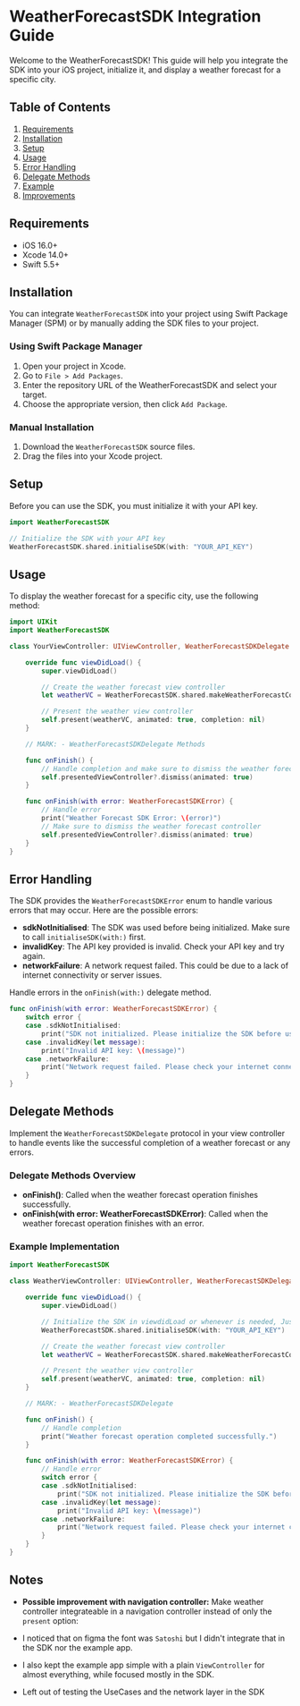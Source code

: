 # WeatherForecastSDK Integration Guide

Welcome to the WeatherForecastSDK! This guide will help you integrate the SDK into your iOS project, initialize it, and display a weather forecast for a specific city.

## Table of Contents

1. [Requirements](#requirements)
2. [Installation](#installation)
3. [Setup](#setup)
4. [Usage](#usage)
5. [Error Handling](#error-handling)
6. [Delegate Methods](#delegate-methods)
7. [Example](#example)
8. [Improvements](#improvements)

## Requirements

- iOS 16.0+
- Xcode 14.0+
- Swift 5.5+

## Installation

You can integrate `WeatherForecastSDK` into your project using Swift Package Manager (SPM) or by manually adding the SDK files to your project.

### Using Swift Package Manager

1. Open your project in Xcode.
2. Go to `File > Add Packages`.
3. Enter the repository URL of the WeatherForecastSDK and select your target.
4. Choose the appropriate version, then click `Add Package`.

### Manual Installation

1. Download the `WeatherForecastSDK` source files.
2. Drag the files into your Xcode project.

## Setup

Before you can use the SDK, you must initialize it with your API key.

```swift
import WeatherForecastSDK

// Initialize the SDK with your API key
WeatherForecastSDK.shared.initialiseSDK(with: "YOUR_API_KEY")
```
## Usage

To display the weather forecast for a specific city, use the following method:

```swift
import UIKit
import WeatherForecastSDK

class YourViewController: UIViewController, WeatherForecastSDKDelegate {

    override func viewDidLoad() {
        super.viewDidLoad()

        // Create the weather forecast view controller
        let weatherVC = WeatherForecastSDK.shared.makeWeatherForecastController(delegate: self, city: "New York")

        // Present the weather view controller
        self.present(weatherVC, animated: true, completion: nil)
    }

    // MARK: - WeatherForecastSDKDelegate Methods

    func onFinish() {
        // Handle completion and make sure to dismiss the weather forecast controller
        self.presentedViewController?.dismiss(animated: true)
    }

    func onFinish(with error: WeatherForecastSDKError) {
        // Handle error
        print("Weather Forecast SDK Error: \(error)")
        // Make sure to dismiss the weather forecast controller
        self.presentedViewController?.dismiss(animated: true)
    }
}
```

## Error Handling

The SDK provides the `WeatherForecastSDKError` enum to handle various errors that may occur. Here are the possible errors:

- **sdkNotInitialised**: The SDK was used before being initialized. Make sure to call `initialiseSDK(with:)` first.
- **invalidKey**: The API key provided is invalid. Check your API key and try again.
- **networkFailure**: A network request failed. This could be due to a lack of internet connectivity or server issues.

Handle errors in the `onFinish(with:)` delegate method.

```swift
func onFinish(with error: WeatherForecastSDKError) {
    switch error {
    case .sdkNotInitialised:
        print("SDK not initialized. Please initialize the SDK before use.")
    case .invalidKey(let message):
        print("Invalid API key: \(message)")
    case .networkFailure:
        print("Network request failed. Please check your internet connection.")
    }
}
```
## Delegate Methods

Implement the `WeatherForecastSDKDelegate` protocol in your view controller to handle events like the successful completion of a weather forecast or any errors.

### Delegate Methods Overview

- **onFinish()**: Called when the weather forecast operation finishes successfully.
- **onFinish(with error: WeatherForecastSDKError)**: Called when the weather forecast operation finishes with an error.

### Example Implementation

```swift
import WeatherForecastSDK

class WeatherViewController: UIViewController, WeatherForecastSDKDelegate {

    override func viewDidLoad() {
        super.viewDidLoad()

        // Initialize the SDK in viewdidLoad or whenever is needed, Just do it before creating the weather forecast controller
        WeatherForecastSDK.shared.initialiseSDK(with: "YOUR_API_KEY")

        // Create the weather forecast view controller
        let weatherVC = WeatherForecastSDK.shared.makeWeatherForecastController(delegate: self, city: "London")

        // Present the weather view controller
        self.present(weatherVC, animated: true, completion: nil)
    }

    // MARK: - WeatherForecastSDKDelegate

    func onFinish() {
        // Handle completion
        print("Weather forecast operation completed successfully.")
    }

    func onFinish(with error: WeatherForecastSDKError) {
        // Handle error
        switch error {
        case .sdkNotInitialised:
            print("SDK not initialized. Please initialize the SDK before use.")
        case .invalidKey(let message):
            print("Invalid API key: \(message)")
        case .networkFailure:
            print("Network request failed. Please check your internet connection.")
        }
    }
}

```
## Notes

- **Possible improvement with navigation controller:** Make weather controller integrateable in a navigation controller instead of only the `present` option:

- I noticed that on figma the font was `Satoshi` but I didn't integrate that in the SDK nor the example app.
- I also kept the example app simple with a plain `ViewController` for almost everything, while focused mostly in the SDK.
- Left out of testing the UseCases and the network layer in the SDK

